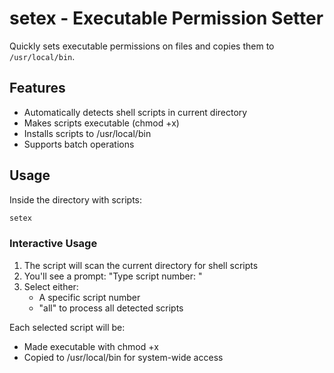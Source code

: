 # setex - Executable Permission Setter

Quickly sets executable permissions on files and copies them to `/usr/local/bin`.

## Features

- Automatically detects shell scripts in current directory
- Makes scripts executable (chmod +x)
- Installs scripts to /usr/local/bin
- Supports batch operations

## Usage

Inside the directory with scripts:

```bash
setex
```

### Interactive Usage

1. The script will scan the current directory for shell scripts
2. You'll see a prompt: "Type script number: "
3. Select either:
   - A specific script number
   - "all" to process all detected scripts

Each selected script will be:

- Made executable with chmod +x
- Copied to /usr/local/bin for system-wide access
